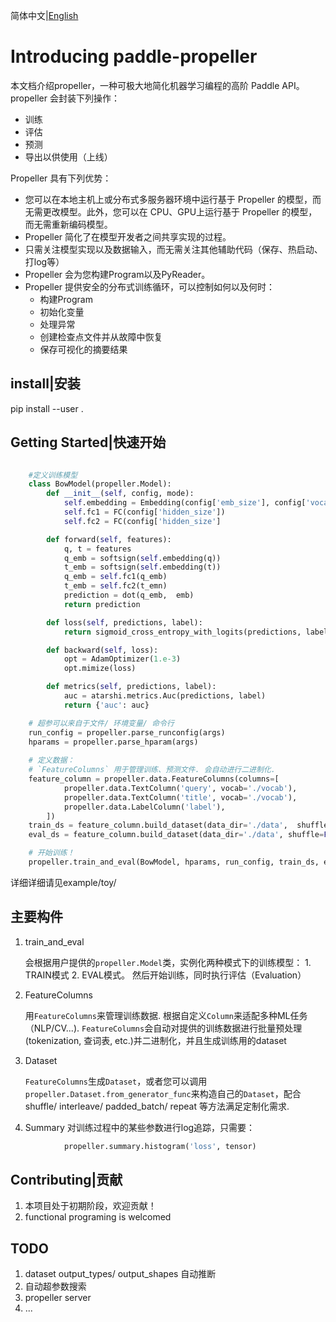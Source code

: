 简体中文|[English](./README.en.md)
# Introducing paddle-propeller
本文档介绍propeller，一种可极大地简化机器学习编程的高阶 Paddle API。propeller 会封装下列操作：
-   训练
-   评估
-   预测
-   导出以供使用（上线）  
  
Propeller 具有下列优势：

-   您可以在本地主机上或分布式多服务器环境中运行基于 Propeller 的模型，而无需更改模型。此外，您可以在 CPU、GPU上运行基于 Propeller 的模型，而无需重新编码模型。
-   Propeller 简化了在模型开发者之间共享实现的过程。
-   只需关注模型实现以及数据输入，而无需关注其他辅助代码（保存、热启动、打log等）
-   Propeller 会为您构建Program以及PyReader。
-   Propeller 提供安全的分布式训练循环，可以控制如何以及何时：
    -   构建Program
    -   初始化变量
    -   处理异常
    -   创建检查点文件并从故障中恢复
    -   保存可视化的摘要结果

## install|安装

pip install --user .

## Getting Started|快速开始
```python

    #定义训练模型
    class BowModel(propeller.Model):
        def __init__(self, config, mode):
            self.embedding = Embedding(config['emb_size'], config['vocab_size'])
            self.fc1 = FC(config['hidden_size'])
            self.fc2 = FC(config['hidden_size']

        def forward(self, features):
            q, t = features 
            q_emb = softsign(self.embedding(q))
            t_emb = softsign(self.embedding(t))
            q_emb = self.fc1(q_emb)
            t_emb = self.fc2(t_emn)
            prediction = dot(q_emb,  emb)
            return prediction

        def loss(self, predictions, label):
            return sigmoid_cross_entropy_with_logits(predictions, label)

        def backward(self, loss):
            opt = AdamOptimizer(1.e-3)
            opt.mimize(loss)

        def metrics(self, predictions, label):
            auc = atarshi.metrics.Auc(predictions, label)
            return {'auc': auc}

    # 超参可以来自于文件/ 环境变量/ 命令行
    run_config = propeller.parse_runconfig(args)
    hparams = propeller.parse_hparam(args)
    
    # 定义数据： 
    # `FeatureColumns` 用于管理训练、预测文件. 会自动进行二进制化.
    feature_column = propeller.data.FeatureColumns(columns=[
            propeller.data.TextColumn('query', vocab='./vocab'),
            propeller.data.TextColumn('title', vocab='./vocab'),
            propeller.data.LabelColumn('label'),
        ])
    train_ds = feature_column.build_dataset(data_dir='./data',  shuffle=True, repeat=True)
    eval_ds = feature_column.build_dataset(data_dir='./data', shuffle=False, repeat=False)

    # 开始训练！
    propeller.train_and_eval(BowModel, hparams, run_config, train_ds, eval_ds)
```
详细详细请见example/toy/

## 主要构件
1. train_and_eval

    会根据用户提供的`propeller.Model`类，实例化两种模式下的训练模型： 1. TRAIN模式 2. EVAL模式。
    然后开始训练，同时执行评估（Evaluation）

2. FeatureColumns
    
    用`FeatureColumns`来管理训练数据. 根据自定义`Column`来适配多种ML任务（NLP/CV...).
    `FeatureColumns`会自动对提供的训练数据进行批量预处理(tokenization, 查词表, etc.)并二进制化，并且生成训练用的dataset

3. Dataset

    `FeatureColumns`生成`Dataset`，或者您可以调用`propeller.Dataset.from_generator_func`来构造自己的`Dataset`，配合shuffle/ interleave/ padded_batch/ repeat 等方法满足定制化需求.

4. Summary
    对训练过程中的某些参数进行log追踪，只需要：
```python
            propeller.summary.histogram('loss', tensor) 

```


## Contributing|贡献

1. 本项目处于初期阶段，欢迎贡献！
2. functional programing is welcomed


## TODO

1. dataset output_types/ output_shapes 自动推断
2. 自动超参数搜索
3. propeller server
4. ...
